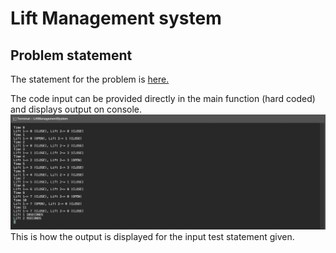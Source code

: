 # Lift Management system
## Problem statement
The statement for the problem is [here.](Extras/problem.pdf)

The code input can be provided directly in the main function (hard coded) and displays output on console.
![Output screenshot](Extras/output.png)
This is how the output is displayed for the input test statement given.
